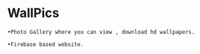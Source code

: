 # WallPics

    •Photo Gallery where you can view , download hd wallpapers.

    •Firebase based website.

    
  
